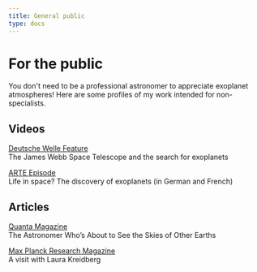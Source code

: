 ```yaml
---
title: General public
type: docs
---
```


# For the public
You don't need to be a professional astronomer to appreciate exoplanet atmospheres! Here are some profiles of my work intended for non-specialists. 

## Videos 

[Deutsche Welle Feature](https://www.dw.com/en/the-james-webb-telescope-and-the-search-for-exoplanets/video-63651099) \
The James Webb Space Telescope and the search for exoplanets

[ARTE Episode](https://www.arte.tv/de/videos/102998-000-A/leben-aus-dem-all/) \
 Life in space? The discovery of exoplanets (in German and French)

## Articles 

[Quanta Magazine](https://www.quantamagazine.org/with-a-new-space-telescope-laura-kreidberg-will-probe-exoplanet-skies-20211012/) \
The Astronomer Who’s About to See the Skies of Other Earths

[Max Planck Research Magazine](https://www.mpg.de/18946253/visit-laura-kreidberg) \
A visit with Laura Kreidberg


